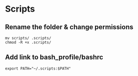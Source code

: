 # Scripts

## Rename the folder & change permissions 
```
mv scripts/ .scripts/ 
chmod -R +x .scripts/  
```
## Add link to bash_profile/bashrc
```
export PATH="~/.scripts:$PATH"
```
